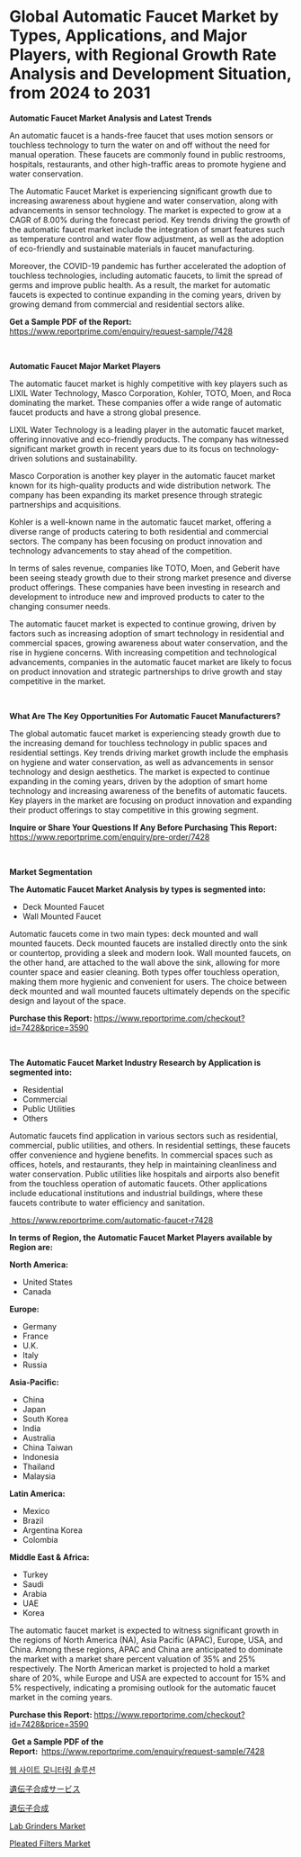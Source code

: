 <p><h1>Global Automatic Faucet Market by Types, Applications, and Major Players, with Regional Growth Rate Analysis and Development Situation, from 2024 to 2031</h1></p><p><strong>Automatic Faucet Market Analysis and Latest Trends</strong></p>
<p><p>An automatic faucet is a hands-free faucet that uses motion sensors or touchless technology to turn the water on and off without the need for manual operation. These faucets are commonly found in public restrooms, hospitals, restaurants, and other high-traffic areas to promote hygiene and water conservation.</p><p>The Automatic Faucet Market is experiencing significant growth due to increasing awareness about hygiene and water conservation, along with advancements in sensor technology. The market is expected to grow at a CAGR of 8.00% during the forecast period. Key trends driving the growth of the automatic faucet market include the integration of smart features such as temperature control and water flow adjustment, as well as the adoption of eco-friendly and sustainable materials in faucet manufacturing.</p><p>Moreover, the COVID-19 pandemic has further accelerated the adoption of touchless technologies, including automatic faucets, to limit the spread of germs and improve public health. As a result, the market for automatic faucets is expected to continue expanding in the coming years, driven by growing demand from commercial and residential sectors alike.</p></p>
<p><strong>Get a Sample PDF of the Report:&nbsp;</strong> <a href="https://www.reportprime.com/enquiry/request-sample/7428">https://www.reportprime.com/enquiry/request-sample/7428</a></p>
<p>&nbsp;</p>
<p><strong>Automatic Faucet Major Market Players</strong></p>
<p><p>The automatic faucet market is highly competitive with key players such as LIXIL Water Technology, Masco Corporation, Kohler, TOTO, Moen, and Roca dominating the market. These companies offer a wide range of automatic faucet products and have a strong global presence. </p><p>LIXIL Water Technology is a leading player in the automatic faucet market, offering innovative and eco-friendly products. The company has witnessed significant market growth in recent years due to its focus on technology-driven solutions and sustainability. </p><p>Masco Corporation is another key player in the automatic faucet market known for its high-quality products and wide distribution network. The company has been expanding its market presence through strategic partnerships and acquisitions.</p><p>Kohler is a well-known name in the automatic faucet market, offering a diverse range of products catering to both residential and commercial sectors. The company has been focusing on product innovation and technology advancements to stay ahead of the competition.</p><p>In terms of sales revenue, companies like TOTO, Moen, and Geberit have been seeing steady growth due to their strong market presence and diverse product offerings. These companies have been investing in research and development to introduce new and improved products to cater to the changing consumer needs.</p><p>The automatic faucet market is expected to continue growing, driven by factors such as increasing adoption of smart technology in residential and commercial spaces, growing awareness about water conservation, and the rise in hygiene concerns. With increasing competition and technological advancements, companies in the automatic faucet market are likely to focus on product innovation and strategic partnerships to drive growth and stay competitive in the market.</p></p>
<p>&nbsp;</p>
<p><strong>What Are The Key Opportunities For Automatic Faucet Manufacturers?</strong></p>
<p><p>The global automatic faucet market is experiencing steady growth due to the increasing demand for touchless technology in public spaces and residential settings. Key trends driving market growth include the emphasis on hygiene and water conservation, as well as advancements in sensor technology and design aesthetics. The market is expected to continue expanding in the coming years, driven by the adoption of smart home technology and increasing awareness of the benefits of automatic faucets. Key players in the market are focusing on product innovation and expanding their product offerings to stay competitive in this growing segment.</p></p>
<p><strong>Inquire or Share Your Questions If Any Before Purchasing This Report:</strong> <a href="https://www.reportprime.com/enquiry/pre-order/7428">https://www.reportprime.com/enquiry/pre-order/7428</a></p>
<p>&nbsp;</p>
<p><strong>Market Segmentation</strong></p>
<p><strong>The Automatic Faucet Market Analysis by types is segmented into:</strong></p>
<p><ul><li>Deck Mounted Faucet</li><li>Wall Mounted Faucet</li></ul></p>
<p><p>Automatic faucets come in two main types: deck mounted and wall mounted faucets. Deck mounted faucets are installed directly onto the sink or countertop, providing a sleek and modern look. Wall mounted faucets, on the other hand, are attached to the wall above the sink, allowing for more counter space and easier cleaning. Both types offer touchless operation, making them more hygienic and convenient for users. The choice between deck mounted and wall mounted faucets ultimately depends on the specific design and layout of the space.</p></p>
<p><strong>Purchase this Report:&nbsp;</strong><a href="https://www.reportprime.com/checkout?id=7428&price=3590">https://www.reportprime.com/checkout?id=7428&price=3590</a></p>
<p>&nbsp;</p>
<p><strong>The Automatic Faucet Market Industry Research by Application is segmented into:</strong></p>
<p><ul><li>Residential</li><li>Commercial</li><li>Public Utilities</li><li>Others</li></ul></p>
<p><p>Automatic faucets find application in various sectors such as residential, commercial, public utilities, and others. In residential settings, these faucets offer convenience and hygiene benefits. In commercial spaces such as offices, hotels, and restaurants, they help in maintaining cleanliness and water conservation. Public utilities like hospitals and airports also benefit from the touchless operation of automatic faucets. Other applications include educational institutions and industrial buildings, where these faucets contribute to water efficiency and sanitation.</p></p>
<p><a href="https://www.reportprime.com/automatic-faucet-r7428">&nbsp;https://www.reportprime.com/automatic-faucet-r7428</a></p>
<p><strong>In terms of Region, the Automatic Faucet Market Players available by Region are:</strong></p>
<p>
    <p> <strong> North America: </strong>
        <ul>
            <li>United States</li>
            <li>Canada</li>
        </ul>
        </p> 
    <p> <strong> Europe: </strong>
        <ul>
            <li>Germany</li>
            <li>France</li>
            <li>U.K.</li>
            <li>Italy</li>
            <li>Russia</li>
        </ul>
        </p> 
    <p> <strong> Asia-Pacific: </strong>
        <ul>
            <li>China</li>
            <li>Japan</li>
            <li>South Korea</li>
            <li>India</li>
            <li>Australia</li>
            <li>China Taiwan</li>
            <li>Indonesia</li>
            <li>Thailand</li>
            <li>Malaysia</li>
        </ul>
        </p> 
    <p> <strong> Latin America: </strong>
        <ul>
            <li>Mexico</li>
            <li>Brazil</li>
            <li>Argentina Korea</li>
            <li>Colombia</li>
        </ul>
        </p> 
    <p> <strong> Middle East & Africa: </strong>
        <ul>
            <li>Turkey</li>
            <li>Saudi</li>
            <li>Arabia</li>
            <li>UAE</li>
            <li>Korea</li>
        </ul>
    </p>
    </p>
<p><p>The automatic faucet market is expected to witness significant growth in the regions of North America (NA), Asia Pacific (APAC), Europe, USA, and China. Among these regions, APAC and China are anticipated to dominate the market with a market share percent valuation of 35% and 25% respectively. The North American market is projected to hold a market share of 20%, while Europe and USA are expected to account for 15% and 5% respectively, indicating a promising outlook for the automatic faucet market in the coming years.</p></p>
<p><strong>Purchase this Report: </strong><a href="https://www.reportprime.com/checkout?id=7428&price=3590">https://www.reportprime.com/checkout?id=7428&price=3590</a></p>
<p>&nbsp;<strong>Get a Sample PDF of the Report:&nbsp;&nbsp;</strong><a href="https://www.reportprime.com/enquiry/request-sample/7428">https://www.reportprime.com/enquiry/request-sample/7428</a></p>
<p><strong></strong></p>
<p><p><a href="https://github.com/durgin521/Market-Research-Report-List-1/blob/main/742986272226.md">웹 사이트 모니터링 솔루션</a></p><p><a href="https://github.com/NovaStamm2023/Market-Research-Report-List-1/blob/main/144449876463.md">遺伝子合成サービス</a></p><p><a href="https://github.com/JerelSchulit20231/Market-Research-Report-List-1/blob/main/248787776464.md">遺伝子合成</a></p><p><a href="https://github.com/bobicer/Market-Research-Report-List-3/blob/main/lab-grinders-market.md">Lab Grinders Market</a></p><p><a href="https://github.com/globismark/Market-Research-Report-List-3/blob/main/pleated-filters-market.md">Pleated Filters Market</a></p></p>